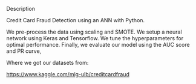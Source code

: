 
Description

Credit Card Fraud Detection using an ANN with Python.

We pre-process the data using scaling and SMOTE.
We setup a neural network using Keras and Tensorflow.
We tune the hyperparameters for optimal performance.
Finally, we evaluate our model using the AUC score and PR curve,

Where we got our datasets from:

https://www.kaggle.com/mlg-ulb/creditcardfraud
